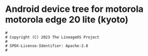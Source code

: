 # Android device tree for motorola motorola edge 20 lite (kyoto)

```
#
# Copyright (C) 2023 The LineageOS Project
#
# SPDX-License-Identifier: Apache-2.0
#
```
